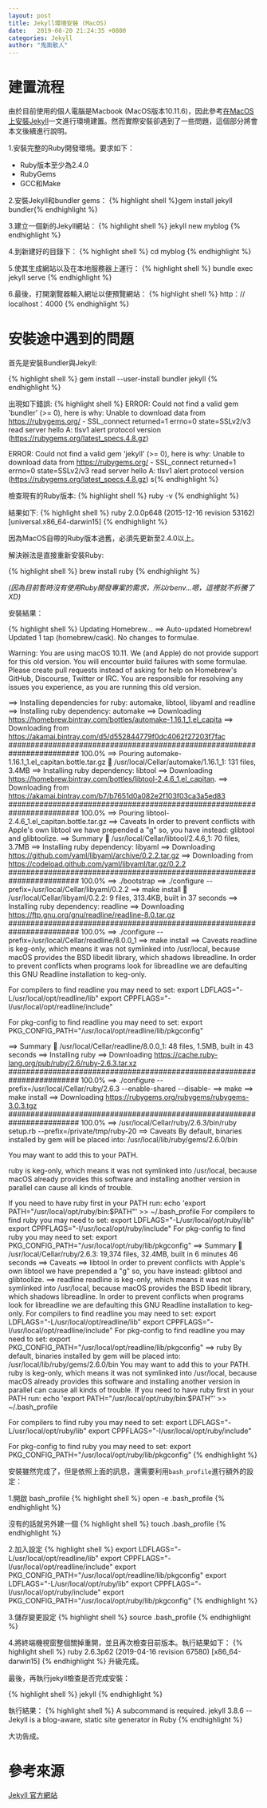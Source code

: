 ```yaml
---
layout: post
title: Jekyll環境安裝 (MacOS)
date:   2019-08-20 21:24:35 +0800
categories: Jekyll
author: "鬼面散人"
---
```


# 建置流程

由於目前使用的個人電腦是Macbook (MacOS版本10.11.6)，因此參考[在MacOS上安裝Jekyll](https://jekyllrb.com/docs/installation/macos/)一文進行環境建置。然而實際安裝卻遇到了一些問題，這個部分將會本文後續進行說明。

1.安裝完整的Ruby開發環境。要求如下：
- Ruby版本至少為2.4.0
- RubyGems
- GCC和Make

2.安裝Jekyll和bundler gems：
{% highlight shell %}gem install jekyll bundler{% endhighlight %}

3.建立一個新的Jekyll網站：
{% highlight shell %}
jekyll new myblog
{% endhighlight %}

4.到新建好的目錄下：
{% highlight shell %}
cd myblog
{% endhighlight %}

5.使其生成網站以及在本地服務器上運行：
{% highlight shell %}
bundle exec jekyll serve
{% endhighlight %}

6.最後，打開瀏覽器輸入網址以便預覽網站：
{% highlight shell %}
http：// localhost：4000
{% endhighlight %}


# 安裝途中遇到的問題

首先是安裝Bundler與Jekyll:

{% highlight shell %}
gem install --user-install bundler jekyll
{% endhighlight %}

出現如下錯誤:
{% highlight shell %}
ERROR:  Could not find a valid gem 'bundler' (>= 0), here is why:
          Unable to download data from https://rubygems.org/ - SSL_connect returned=1 errno=0 state=SSLv2/v3 read server hello A: tlsv1 alert protocol version (https://rubygems.org/latest_specs.4.8.gz)

ERROR:  Could not find a valid gem 'jekyll' (>= 0), here is why:
          Unable to download data from https://rubygems.org/ - SSL_connect returned=1 errno=0 state=SSLv2/v3 read server hello A: tlsv1 alert protocol version (https://rubygems.org/latest_specs.4.8.gz)
s{% endhighlight %}


檢查現有的Ruby版本:
{% highlight shell %}
ruby -v
{% endhighlight %}

結果如下:
{% highlight shell %}
ruby 2.0.0p648 (2015-12-16 revision 53162) [universal.x86_64-darwin15]
{% endhighlight %}

因為MacOS自帶的Ruby版本過舊，必須先更新至2.4.0以上。

解決辦法是直接重新安裝Ruby:

{% highlight shell %}
brew install ruby
{% endhighlight %}

*(因為目前暫時沒有使用Ruby開發專案的需求，所以rbenv...嗯，這裡就不折騰了XD)*

安裝結果：

{% highlight shell %}
Updating Homebrew...
==> Auto-updated Homebrew!
Updated 1 tap (homebrew/cask).
No changes to formulae.

Warning: You are using macOS 10.11.
We (and Apple) do not provide support for this old version.
You will encounter build failures with some formulae.
Please create pull requests instead of asking for help on Homebrew's GitHub,
Discourse, Twitter or IRC. You are responsible for resolving any issues you
experience, as you are running this old version.

==> Installing dependencies for ruby: automake, libtool, libyaml and readline
==> Installing ruby dependency: automake
==> Downloading https://homebrew.bintray.com/bottles/automake-1.16.1_1.el_capita
==> Downloading from https://akamai.bintray.com/d5/d552844779f0dc4062f27203f7fac
######################################################################## 100.0%
==> Pouring automake-1.16.1_1.el_capitan.bottle.tar.gz
🍺  /usr/local/Cellar/automake/1.16.1_1: 131 files, 3.4MB
==> Installing ruby dependency: libtool
==> Downloading https://homebrew.bintray.com/bottles/libtool-2.4.6_1.el_capitan.
==> Downloading from https://akamai.bintray.com/b7/b7651d0a082e2f103f03ca3a5ed83
######################################################################## 100.0%
==> Pouring libtool-2.4.6_1.el_capitan.bottle.tar.gz
==> Caveats
In order to prevent conflicts with Apple's own libtool we have prepended a "g"
so, you have instead: glibtool and glibtoolize.
==> Summary
🍺  /usr/local/Cellar/libtool/2.4.6_1: 70 files, 3.7MB
==> Installing ruby dependency: libyaml
==> Downloading https://github.com/yaml/libyaml/archive/0.2.2.tar.gz
==> Downloading from https://codeload.github.com/yaml/libyaml/tar.gz/0.2.2
######################################################################## 100.0%
==> ./bootstrap
==> ./configure --prefix=/usr/local/Cellar/libyaml/0.2.2
==> make install
🍺  /usr/local/Cellar/libyaml/0.2.2: 9 files, 313.4KB, built in 37 seconds
==> Installing ruby dependency: readline
==> Downloading https://ftp.gnu.org/gnu/readline/readline-8.0.tar.gz
######################################################################## 100.0%
==> ./configure --prefix=/usr/local/Cellar/readline/8.0.0_1
==> make install
==> Caveats
readline is keg-only, which means it was not symlinked into /usr/local,
because macOS provides the BSD libedit library, which shadows libreadline.
In order to prevent conflicts when programs look for libreadline we are
defaulting this GNU Readline installation to keg-only.

For compilers to find readline you may need to set:
  export LDFLAGS="-L/usr/local/opt/readline/lib"
  export CPPFLAGS="-I/usr/local/opt/readline/include"

For pkg-config to find readline you may need to set:
  export PKG_CONFIG_PATH="/usr/local/opt/readline/lib/pkgconfig"

==> Summary
🍺  /usr/local/Cellar/readline/8.0.0_1: 48 files, 1.5MB, built in 43 seconds
==> Installing ruby
==> Downloading https://cache.ruby-lang.org/pub/ruby/2.6/ruby-2.6.3.tar.xz
######################################################################## 100.0%
==> ./configure --prefix=/usr/local/Cellar/ruby/2.6.3 --enable-shared --disable-
==> make
==> make install
==> Downloading https://rubygems.org/rubygems/rubygems-3.0.3.tgz
######################################################################## 100.0%
==> /usr/local/Cellar/ruby/2.6.3/bin/ruby setup.rb --prefix=/private/tmp/ruby-20
==> Caveats
By default, binaries installed by gem will be placed into:
  /usr/local/lib/ruby/gems/2.6.0/bin

You may want to add this to your PATH.

ruby is keg-only, which means it was not symlinked into /usr/local,
because macOS already provides this software and installing another version in
parallel can cause all kinds of trouble.

If you need to have ruby first in your PATH run:
  echo 'export PATH="/usr/local/opt/ruby/bin:$PATH"' >> ~/.bash_profile
For compilers to find ruby you may need to set:
  export LDFLAGS="-L/usr/local/opt/ruby/lib"
  export CPPFLAGS="-I/usr/local/opt/ruby/include"
For pkg-config to find ruby you may need to set:
  export PKG_CONFIG_PATH="/usr/local/opt/ruby/lib/pkgconfig"
==> Summary
🍺  /usr/local/Cellar/ruby/2.6.3: 19,374 files, 32.4MB, built in 6 minutes 46 seconds
==> Caveats
==> libtool
In order to prevent conflicts with Apple's own libtool we have prepended a "g"
so, you have instead: glibtool and glibtoolize.
==> readline
readline is keg-only, which means it was not symlinked into /usr/local,
because macOS provides the BSD libedit library, which shadows libreadline.
In order to prevent conflicts when programs look for libreadline we are
defaulting this GNU Readline installation to keg-only.
For compilers to find readline you may need to set:
  export LDFLAGS="-L/usr/local/opt/readline/lib"
  export CPPFLAGS="-I/usr/local/opt/readline/include"
For pkg-config to find readline you may need to set:
  export PKG_CONFIG_PATH="/usr/local/opt/readline/lib/pkgconfig"
==> ruby
By default, binaries installed by gem will be placed into:
  /usr/local/lib/ruby/gems/2.6.0/bin
You may want to add this to your PATH.
ruby is keg-only, which means it was not symlinked into /usr/local,
because macOS already provides this software and installing another version in
parallel can cause all kinds of trouble.
If you need to have ruby first in your PATH run:
  echo 'export PATH="/usr/local/opt/ruby/bin:$PATH"' >> ~/.bash_profile

For compilers to find ruby you may need to set:
  export LDFLAGS="-L/usr/local/opt/ruby/lib"
  export CPPFLAGS="-I/usr/local/opt/ruby/include"

For pkg-config to find ruby you may need to set:
  export PKG_CONFIG_PATH="/usr/local/opt/ruby/lib/pkgconfig”
{% endhighlight %}


安裝雖然完成了，但是依照上面的訊息，還需要利用<code>bash_profile</code>進行額外的設定：

1.開啟 bash_profile
{% highlight shell %}
open -e .bash_profile 
{% endhighlight %}

沒有的話就另外建一個
{% highlight shell %}
touch .bash_profile
{% endhighlight %}

2.加入設定
{% highlight shell %}
export LDFLAGS="-L/usr/local/opt/readline/lib"
export CPPFLAGS="-I/usr/local/opt/readline/include"
export PKG_CONFIG_PATH="/usr/local/opt/readline/lib/pkgconfig"
export LDFLAGS="-L/usr/local/opt/ruby/lib"
export CPPFLAGS="-I/usr/local/opt/ruby/include"
export PKG_CONFIG_PATH="/usr/local/opt/ruby/lib/pkgconfig"
{% endhighlight %}

3.儲存變更設定
{% highlight shell %}
source .bash_profile
{% endhighlight %}

4.將終端機視窗整個關掉重開，並且再次檢查目前版本。執行結果如下：
{% highlight shell %}
ruby 2.6.3p62 (2019-04-16 revision 67580) [x86_64-darwin15]
{% endhighlight %}
升級完成。


最後，再執行jekyll檢查是否完成安裝：

{% highlight shell %}
jekyll
{% endhighlight %}

執行結果：
{% highlight shell %}
A subcommand is required. 
jekyll 3.8.6 -- Jekyll is a blog-aware, static site generator in Ruby
{% endhighlight %}

大功告成。

# 參考來源
[Jekyll 官方網站][jekyll-docs]


[jekyll-docs]: https://jekyllrb.com/docs/home
[jekyll-gh]:   https://github.com/jekyll/jekyll
[jekyll-talk]: https://talk.jekyllrb.com/ 